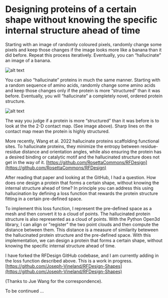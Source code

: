 # Designing proteins of a certain shape without knowing the specific internal structure ahead of time

Starting with an image of randomly coloured pixels, randomly change some pixels and keep those changes if the image looks more like a banana than it did before.  Repeat this process iteratively.  Eventually, you can “hallucinate” an image of a banana. 

![alt text](https://i.postimg.cc/MHMLHScC/hallucinate-Banana-Image.png)

You can also “hallucinate” proteins in much the same manner.  Starting with a random sequence of amino acids, randomly change some amino acids and keep those changes only if the protein is more “structured” than it was before.  Eventually, you will “hallucinate” a completely novel, ordered protein structure.  

![alt text](https://i.postimg.cc/pr9hYWG8/protein-Hallucination.png?raw=true)

The way you judge if a protein is more “structured” than it was before is to look at the the 2-D contact map.  (See image above).  Sharp lines on the contact map mean the protein is highly structured.  

More recently, Wang et al. 2022 hallucinate proteins scaffolding functional sites.  To hallucinate proteins, they minimize the entropy between residue-residue distance and orientation angles, while also ensuring the protein has a desired binding or catalytic motif and the hallucinated structure does not get in the way of it.  [https://github.com/RosettaCommons/RFDesign](https://github.com/RosettaCommons/RFDesign)

After reading that paper and looking at the GitHub, I had a question.  How does one design a protein that forms a certain shape, without knowing the internal structure ahead of time? In principle you can address this using hallucination by defining a loss function that rewards the protein structure fitting in a certain pre-defined space.  

To implement this loss function, I represent the pre-defined space as a mesh and then convert it to a cloud of points.  The hallucinated protein structure is also represented as a cloud of points.  With the Python Open3d library, I can align or "register" the two point clouds and then compute the distance between them. This distance is a measure of similarity beteween the hallucinated protein structure and the pre-defined space. With this implementation, we can design a protein that forms a certain shape, without knowing the specific internal structure ahead of time.

I have forked the RFDesign GitHub codebase, and I am currently adding in the loss function described above.  This is a work in progress.
[https://github.com/Joseph-Vineland/RFDesign-Shapes](https://github.com/Joseph-Vineland/RFDesign-Shapes)

(Thanks to Jue Wang for the correspondence).

To be continued …

